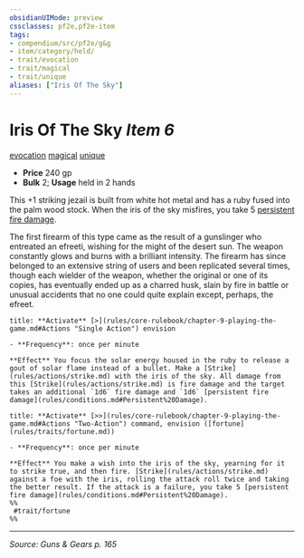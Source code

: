 ```yaml
---
obsidianUIMode: preview
cssclasses: pf2e,pf2e-item
tags:
- compendium/src/pf2e/g&g
- item/category/held/
- trait/evocation
- trait/magical
- trait/unique
aliases: ["Iris Of The Sky"]
---
```

# Iris Of The Sky *Item 6*  
[evocation](rules/traits/evocation.md "Evocation School Trait")  [magical](rules/traits/magical.md "Magical Item Trait")  [unique](rules/traits/unique.md "Unique Rarity Trait")  

- **Price** 240 gp
- **Bulk** 2; **Usage** held in 2 hands

This +1 striking jezail is built from white hot metal and has a ruby fused into the palm wood stock. When the iris of the sky misfires, you take 5 [persistent fire damage](rules/conditions.md#Persistent%20Damage).

The first firearm of this type came as the result of a gunslinger who entreated an efreeti, wishing for the might of the desert sun. The weapon constantly glows and burns with a brilliant intensity. The firearm has since belonged to an extensive string of users and been replicated several times, though each wielder of the weapon, whether the original or one of its copies, has eventually ended up as a charred husk, slain by fire in battle or unusual accidents that no one could quite explain except, perhaps, the efreet.

```ad-embed-ability
title: **Activate** [>](rules/core-rulebook/chapter-9-playing-the-game.md#Actions "Single Action") envision

- **Frequency**: once per minute

**Effect** You focus the solar energy housed in the ruby to release a gout of solar flame instead of a bullet. Make a [Strike](rules/actions/strike.md) with the iris of the sky. All damage from this [Strike](rules/actions/strike.md) is fire damage and the target takes an additional `1d6` fire damage and `1d6` [persistent fire damage](rules/conditions.md#Persistent%20Damage).
```

```ad-embed-ability
title: **Activate** [>>](rules/core-rulebook/chapter-9-playing-the-game.md#Actions "Two-Action") command, envision ([fortune](rules/traits/fortune.md))

- **Frequency**: once per minute

**Effect** You make a wish into the iris of the sky, yearning for it to strike true, and then fire. [Strike](rules/actions/strike.md) against a foe with the iris, rolling the attack roll twice and taking the better result. If the attack is a failure, you take 5 [persistent fire damage](rules/conditions.md#Persistent%20Damage).  
%%
 #trait/fortune 
%%
```


---
*Source: Guns & Gears p. 165*